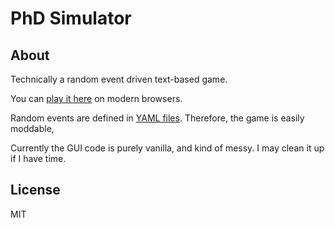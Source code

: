 # PhD Simulator

## About

Technically a random event driven text-based game.

You can [play it here](https://research.wmz.ninja/projects/phd/index.html) on modern browsers.

Random events are defined in [YAML files](static/rulsets/default). Therefore, the game is easily moddable,

Currently the GUI code is purely vanilla, and kind of messy. I may clean it up if I have time.

## License

MIT
